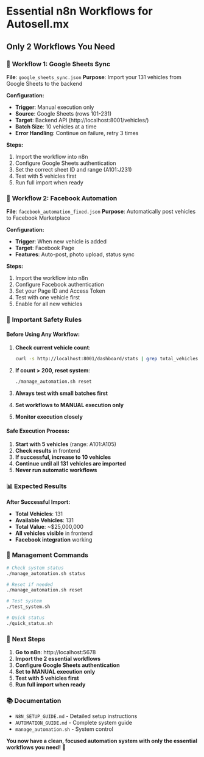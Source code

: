 # Essential n8n Workflows for Autosell.mx
## Only 2 Workflows You Need

### 🎯 **Workflow 1: Google Sheets Sync**
**File**: `google_sheets_sync.json`
**Purpose**: Import your 131 vehicles from Google Sheets to the backend

**Configuration:**
- **Trigger**: Manual execution only
- **Source**: Google Sheets (rows 101-231)
- **Target**: Backend API (http://localhost:8001/vehicles/)
- **Batch Size**: 10 vehicles at a time
- **Error Handling**: Continue on failure, retry 3 times

**Steps:**
1. Import the workflow into n8n
2. Configure Google Sheets authentication
3. Set the correct sheet ID and range (A101:J231)
4. Test with 5 vehicles first
5. Run full import when ready

### 🎯 **Workflow 2: Facebook Automation**
**File**: `facebook_automation_fixed.json`
**Purpose**: Automatically post vehicles to Facebook Marketplace

**Configuration:**
- **Trigger**: When new vehicle is added
- **Target**: Facebook Page
- **Features**: Auto-post, photo upload, status sync

**Steps:**
1. Import the workflow into n8n
2. Configure Facebook authentication
3. Set your Page ID and Access Token
4. Test with one vehicle first
5. Enable for all new vehicles

### 🚨 **Important Safety Rules**

#### **Before Using Any Workflow:**
1. **Check current vehicle count**:
   ```bash
   curl -s http://localhost:8001/dashboard/stats | grep total_vehicles
   ```

2. **If count > 200, reset system**:
   ```bash
   ./manage_automation.sh reset
   ```

3. **Always test with small batches first**
4. **Set workflows to MANUAL execution only**
5. **Monitor execution closely**

#### **Safe Execution Process:**
1. **Start with 5 vehicles** (range: A101:A105)
2. **Check results** in frontend
3. **If successful, increase to 10 vehicles**
4. **Continue until all 131 vehicles are imported**
5. **Never run automatic workflows**

### 📊 **Expected Results**

**After Successful Import:**
- **Total Vehicles**: 131
- **Available Vehicles**: 131
- **Total Value**: ~$25,000,000
- **All vehicles visible** in frontend
- **Facebook integration** working

### 🔧 **Management Commands**

```bash
# Check system status
./manage_automation.sh status

# Reset if needed
./manage_automation.sh reset

# Test system
./test_system.sh

# Quick status
./quick_status.sh
```

### 🎯 **Next Steps**

1. **Go to n8n**: http://localhost:5678
2. **Import the 2 essential workflows**
3. **Configure Google Sheets authentication**
4. **Set to MANUAL execution only**
5. **Test with 5 vehicles first**
6. **Run full import when ready**

### 📚 **Documentation**

- `N8N_SETUP_GUIDE.md` - Detailed setup instructions
- `AUTOMATION_GUIDE.md` - Complete system guide
- `manage_automation.sh` - System control

**You now have a clean, focused automation system with only the essential workflows you need!** 🎉
